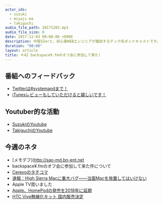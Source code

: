 ```yaml
---
actor_ids:
  - suzuki
  - miyaji-ma
  - takiguchi
audio_file_path: 20171203.mp3
audio_file_size: 0
date: 2017-12-03 00:00:00 +0900
description: 中堅SIerと、初心者WEBエンジニアが雑談するテック系ポッドキャストです。
duration: "00:00"
layout: article
title: ＃42 backspace¥.fmのオフ会に参加して来た!
---
```

## 番組へのフィードバック
* [Twitterは#systemandまで！](https://twitter.com/search?q=%23systemand)
* [iTunesレビューもしていただけると嬉しいです！](https://itunes.apple.com/jp/podcast/systemand-online/id1205168408?mt=2)

## Youtuber的な活動
* [SuzukiのYoutube](https://www.youtube.com/channel/UCqTozqKO5AWD8OccCnW3Rvw)
* [TakiguchiのYoutube](https://www.youtube.com/channel/UCtoXGiMeDggQPdGoanDE2sA)


## 今週のネタ
* [メモデフ](http://sao-md.bn-ent.net
* backspace¥.fmのオフ会に参加して来た件について
* [Cerevoのタチコマ](https://tachikoma.cerevo.com/ja/#special)
* [速報：High Sierra Macに重大バグ――当面Macを放置してはいけない](https://slack-redir.net/link?url=http%3A%2F%2Fjp.techcrunch.com%2F2017%2F11%2F29%2F2017-11-28-astonishing-os-x-bug-lets-anyone-log-into-a-high-sierra-machine%2F)
* Apple TV買いました
* [Apple、HomePodの発売を2018年に延期](http://www.softantenna.com/wp/hard/homepod-delayed-until-2018/)
* [HTC Vive無線化キット 国内販売決定](http://www.moguravr.com/htc-vive-tpcast-2/)


